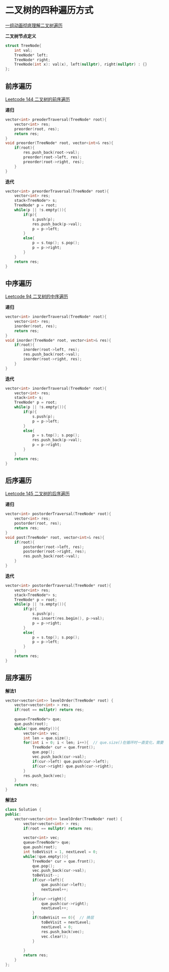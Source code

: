 # 二叉树的四种遍历方式
[一组动画彻底理解二叉树遍历](https://mp.weixin.qq.com/s?__biz=MzUyNjQxNjYyMg==&mid=100000221&idx=1&sn=628d039883b2cc0a243d83fb0ad6e4c8&scene=19#wechat_redirect)  

**二叉树节点定义**
```cpp
struct TreeNode{
    int val;
    TreeNode* left;
    TreeNode* right;
    TreeNode(int x): val(x), left(nullptr), right(nullptr) : {}
};
```

## 前序遍历  
[Leetcode 144 二叉树的前序遍历](https://leetcode-cn.com/problems/binary-tree-preorder-traversal/)  

**递归**
```cpp
vector<int> preoderTraversal(TreeNode* root){
    vector<int> res;
    preorder(root, res);
    return res;
}
void preorder(TreeNode* root, vector<int>& res){
    if(root){
        res.push_back(root->val);
        preorder(root->left, res);
        preorder(root->right, res);
    }
}
```
**迭代**
```cpp
vector<int> preorderTraversal(TreeNode* root){
    vector<int> res;
    stack<TreeNode*> s;
    TreeNode* p = root;
    while(p || !s.empty()){
        if(p){
            s.push(p);
            res.push_back(p->val);
            p = p->left;
        }
        else{
            p = s.top(); s.pop();
            p = p->right;
        }
    }
    return res;
}
```

## 中序遍历  
[Leetcode 94 二叉树的中序遍历](https://leetcode-cn.com/problems/binary-tree-inorder-traversal/)  

**递归**
```cpp
vector<int> inorderTraversal(TreeNode* root){
    vector<int> res;
    inorder(root, res);
    return res;
}
void inorder(TreeNode* root, vector<int>& res){
    if(root){
        inorder(root->left, res);
        res.push_back(root->val);
        inorder(root->right, res);
    }
}
```
**迭代**
```cpp
vector<int> inorderTraversal(TreeNode* root){
    vector<int> res;
    stack<int> s;
    TreeNode* p = root;
    while(p || !s.empty()){
        if(p){
            s.push(p);
            p = p->left;
        }
        else{
            p = s.top(); s.pop();
            res.push_back(p->val);
            p = p->right;
        }
    }
    return res;
}
```

## 后序遍历
[Leetcode 145 二叉树的后序遍历](https://leetcode-cn.com/problems/binary-tree-postorder-traversal/)  

**递归**
```cpp
vector<int> postorderTraversal(TreeNode* root){
    vector<int> res;
    postorder(root, res);
    return res;
}
void post(TreeNode* root, vector<int>& res){
    if(root){
        postorder(root->left, res);
        postorder(root->right, res);
        res.push_back(root->val);
    }
}
```
**迭代**
```cpp
vector<int> postorderTraversal(TreeNode* root){
    vector<int> res;
    stack<TreeNode*> s;
    TreeNode* p = root;
    while(p || !s.empty()){
        if(p){
            s.push(p);
            res.insert(res.begin(), p->val);
            p = p->right;
        }
        else{
            p = s.top(); s.pop();
            p = p->left;
        }
    }
    return res;
}
```

## 层序遍历  
**解法1**
```cpp
vector<vector<int>> levelOrder(TreeNode* root) {
    vector<vector<int> > res;
    if(root == nullptr) return res;
        
    queue<TreeNode*> que;
    que.push(root);
    while(!que.empty()){
        vector<int> vec;
        int len = que.size();
        for(int i = 0; i < len; i++){  // que.size()在循环时一直变化，需要提前保存一下该层节点的数目！
            TreeNode* cur = que.front();
            que.pop();
            vec.push_back(cur->val);
            if(cur->left) que.push(cur->left);
            if(cur->right) que.push(cur->right);
        }
        res.push_back(vec);
    }
    return res;
}
```
**解法2**  
```cpp
class Solution {
public:
    vector<vector<int>> levelOrder(TreeNode* root) {
        vector<vector<int> > res;
        if(root == nullptr) return res;
        
        vector<int> vec;
        queue<TreeNode*> que;
        que.push(root);
        int toBeVisit = 1, nextLevel = 0;
        while(!que.empty()){
            TreeNode* cur = que.front();
            que.pop();
            vec.push_back(cur->val);
            toBeVisit--;
            if(cur->left){
                que.push(cur->left);
                nextLevel++;
            }
            if(cur->right){
                que.push(cur->right);
                nextLevel++;
            }
            if(toBeVisit == 0){  // 换层
                toBeVisit = nextLevel;
                nextLevel = 0;
                res.push_back(vec);
                vec.clear();
            }
                
        }
        return res;
    }
};
```
